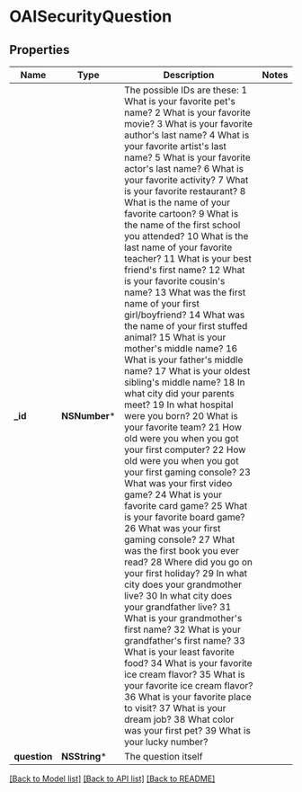 # OAISecurityQuestion

## Properties
Name | Type | Description | Notes
------------ | ------------- | ------------- | -------------
**_id** | **NSNumber*** | The possible IDs are these:   1  What is your favorite pet&#39;s name?   2  What is your favorite movie?   3  What is your favorite author&#39;s last name?   4  What is your favorite artist&#39;s last name?   5  What is your favorite actor&#39;s last name?   6  What is your favorite activity?   7  What is your favorite restaurant?   8  What is the name of your favorite cartoon?   9  What is the name of the first school you attended?   10 What is the last name of your favorite teacher?   11 What is your best friend&#39;s first name?   12 What is your favorite cousin&#39;s name?   13 What was the first name of your first girl/boyfriend?   14 What was the name of your first stuffed animal?   15 What is your mother&#39;s middle name?   16 What is your father&#39;s middle name?   17 What is your oldest sibling&#39;s middle name?   18 In what city did your parents meet?   19 In what hospital were you born?   20 What is your favorite team?   21 How old were you when you got your first computer?   22 How old were you when you got your first gaming console?   23 What was your first video game?   24 What is your favorite card game?   25 What is your favorite board game?   26 What was your first gaming console?   27 What was the first book you ever read?   28 Where did you go on your first holiday?   29 In what city does your grandmother live?   30 In what city does your grandfather live?   31 What is your grandmother&#39;s first name?   32 What is your grandfather&#39;s first name?   33 What is your least favorite food?   34 What is your favorite ice cream flavor?   35 What is your favorite ice cream flavor?   36 What is your favorite place to visit?   37 What is your dream job?   38 What color was your first pet?   39 What is your lucky number? | 
**question** | **NSString*** | The question itself | 

[[Back to Model list]](../README.md#documentation-for-models) [[Back to API list]](../README.md#documentation-for-api-endpoints) [[Back to README]](../README.md)


